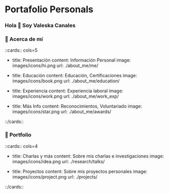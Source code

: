 # Portafolio Personals

### Hola 👋 Soy Valeska Canales

### 👑 Acerca de mí

::cards:: cols=5

- title: Presentación 
  content: Información Personal
  image: images/icons/hi.png
  url: ./about_me/me/

- title: Educación
  content: Educación, Certificaciones
  image: images/icons/book.png
  url: ./about_me/education/

- title: Experiencia
  content: Experiencia laboral
  image: images/icons/work.png
  url: ./about_me/work_exp/


- title: Más Info
  content: Reconocimientos, Voluntariado
  image: images/icons/star.png
  url: ./about_me/awards/


::/cards::

### 🚀️ Portfolio

::cards:: cols=4

- title: Charlas y más
  content: Sobre mis charlas e investigaciones
  image: images/icons/idea.png
  url: ./research/talks/

- title: Proyectos
  content: Sobre mis proyectos personales 
  image: images/icons/project.png
  url: ./projects/



::/cards::




